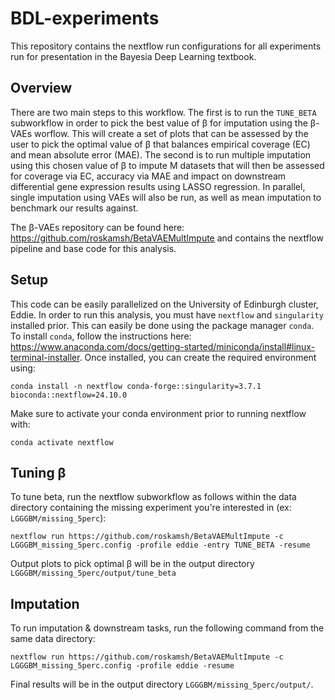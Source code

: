 # BDL-experiments

This repository contains the nextflow run configurations for all experiments run for presentation in the Bayesia Deep Learning textbook.

## Overview
There are two main steps to this workflow. The first is to run the `TUNE_BETA` subworkflow in order to pick the best value of &beta; for imputation using the &beta;-VAEs worflow. This will create a set of plots that can be assessed by the user to pick the optimal value of &beta; that balances empirical coverage (EC) and mean absolute error (MAE). The second is to run multiple imputation using this chosen value of &beta; to impute M datasets that will then be assessed for coverage via EC, accuracy via MAE and impact on downstream differential gene expression results using LASSO regression. In parallel, single imputation using VAEs will also be run, as well as mean imputation to benchmark our results against.

The &beta;-VAEs repository can be found here: https://github.com/roskamsh/BetaVAEMultImpute and contains the nextflow pipeline and base code for this analysis.

## Setup
This code can be easily parallelized on the University of Edinburgh cluster, Eddie. In order to run this analysis, you must have `nextflow` and `singularity` installed prior. This can easily be done using the package manager `conda`. To install `conda`, follow the instructions here: https://www.anaconda.com/docs/getting-started/miniconda/install#linux-terminal-installer. Once installed, you can create the required environment using:

```
conda install -n nextflow conda-forge::singularity=3.7.1 bioconda::nextflow=24.10.0
```

Make sure to activate your conda environment prior to running nextflow with:

```
conda activate nextflow
```

## Tuning &beta;

To tune beta, run the nextflow subworkflow as follows within the data directory containing the missing experiment you're interested in (ex: `LGGGBM/missing_5perc`):

```
nextflow run https://github.com/roskamsh/BetaVAEMultImpute -c LGGGBM_missing_5perc.config -profile eddie -entry TUNE_BETA -resume
```

Output plots to pick optimal &beta; will be in the output directory `LGGGBM/missing_5perc/output/tune_beta` 

## Imputation

To run imputation & downstream tasks, run the following command from the same data directory:

```
nextflow run https://github.com/roskamsh/BetaVAEMultImpute -c LGGGBM_missing_5perc.config -profile eddie -resume
```

Final results will be in the output directory `LGGGBM/missing_5perc/output/`.